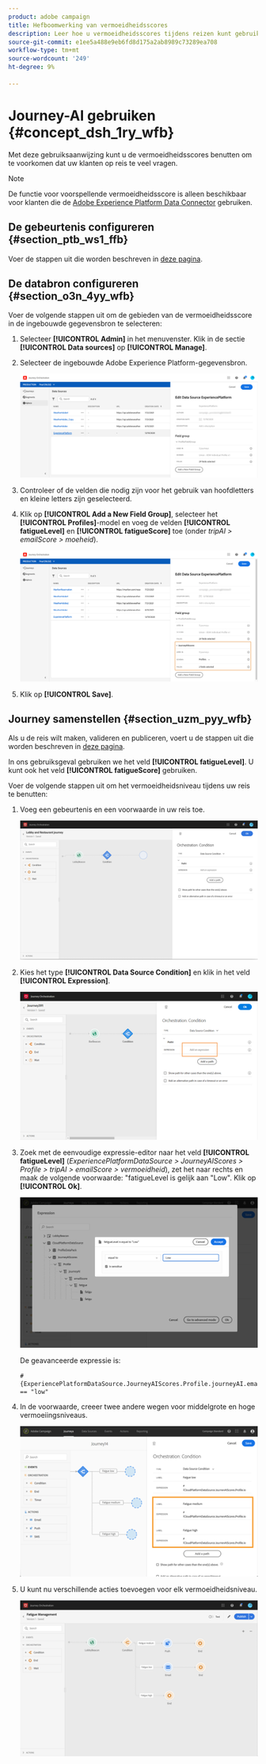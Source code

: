 ```yaml
---
product: adobe campaign
title: Hefboomwerking van vermoeidheidsscores
description: Leer hoe u vermoeidheidsscores tijdens reizen kunt gebruiken
source-git-commit: e1ee5a488e9eb6fd8d175a2ab8989c73289ea708
workflow-type: tm+mt
source-wordcount: '249'
ht-degree: 9%

---
```



# Journey-AI gebruiken {#concept_dsh_1ry_wfb}

Met deze gebruiksaanwijzing kunt u de vermoeidheidsscores benutten om te voorkomen dat uw klanten op reis te veel vragen.

>[!NOTE]
>
>De functie voor voorspellende vermoeidheidsscore is alleen beschikbaar voor klanten die de [Adobe Experience Platform Data Connector](https://experienceleague.adobe.com/docs/campaign-standard/using/integrating-with-adobe-cloud/adobe-experience-platform/data-connector/aep-about-data-connector.html) gebruiken.

## De gebeurtenis configureren {#section_ptb_ws1_ffb}

Voer de stappen uit die worden beschreven in [deze pagina](../event/about-events.md).

## De databron configureren {#section_o3n_4yy_wfb}

Voer de volgende stappen uit om de gebieden van de vermoeidheidsscore in de ingebouwde gegevensbron te selecteren:

1. Selecteer **[!UICONTROL Admin]** in het menuvenster. Klik in de sectie **[!UICONTROL Data sources]** op **[!UICONTROL Manage]**.
1. Selecteer de ingebouwde Adobe Experience Platform-gegevensbron.

   ![](../assets/journey23.png)

1. Controleer of de velden die nodig zijn voor het gebruik van hoofdletters en kleine letters zijn geselecteerd.
1. Klik op **[!UICONTROL Add a New Field Group]**, selecteer het **[!UICONTROL Profiles]**-model en voeg de velden **[!UICONTROL fatigueLevel]** en **[!UICONTROL fatigueScore]** toe (onder _tripAI > emailScore > moeheid_).

   ![](../assets/journeyuc3_1.png)

1. Klik op **[!UICONTROL Save]**.

## Journey samenstellen {#section_uzm_pyy_wfb}

Als u de reis wilt maken, valideren en publiceren, voert u de stappen uit die worden beschreven in [deze pagina](../building-journeys/journey.md).

In ons gebruiksgeval gebruiken we het veld **[!UICONTROL fatigueLevel]**. U kunt ook het veld **[!UICONTROL fatigueScore]** gebruiken.

Voer de volgende stappen uit om het vermoeidheidsniveau tijdens uw reis te benutten:

1. Voeg een gebeurtenis en een voorwaarde in uw reis toe.

   ![](../assets/journeyuc2_14.png)

1. Kies het type **[!UICONTROL Data Source Condition]** en klik in het veld **[!UICONTROL Expression]**. 

   ![](../assets/journeyuc3_2.png)

1. Zoek met de eenvoudige expressie-editor naar het veld **[!UICONTROL fatigueLevel]** (_ExperiencePlatformDataSource > JourneyAIScores > Profile > tripAI > emailScore > vermoeidheid_), zet het naar rechts en maak de volgende voorwaarde: &quot;fatigueLevel is gelijk aan &quot;Low&quot;. Klik op **[!UICONTROL Ok]**.

   ![](../assets/journeyuc3_3.png)

   De geavanceerde expressie is:

   ```
   #{ExperiencePlatformDataSource.JourneyAIScores.Profile.journeyAI.emailScore.fatigue.fatigueLevel} == "low"
   ```

1. In de voorwaarde, creeer twee andere wegen voor middelgrote en hoge vermoeiingsniveaus.

   ![](../assets/journeyuc3_4.png)

1. U kunt nu verschillende acties toevoegen voor elk vermoeidheidsniveau.

   ![](../assets/journeyuc3_5.png)
